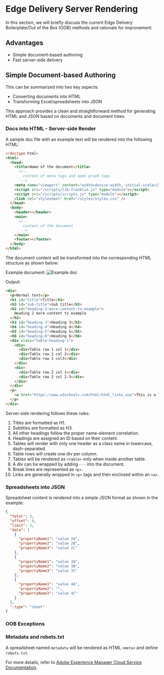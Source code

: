 # Edge Delivery Server Rendering

In this section, we will briefly discuss the current Edge Delivery Boilerplate/Out of the Box (OOB) methods and rationale for improvement.

## Advantages

- Simple document-based authoring
- Fast server-side delivery

## Simple Document-based Authoring

This can be summarized into two key aspects:

- Converting documents into HTML
- Transforming Excel/spreadsheets into JSON

This approach provides a clean and straightforward method for generating HTML and JSON based on documents and document trees.

### Docs into HTML - Server-side Render

A sample doc file with an example text will be rendered into the following HTML:

```HTML
<!doctype html>
<html>
  <head>
    <title>Name of the document</title>
      <!--
        content of meta tags and open graph tags
       -->
    <meta name="viewport" content="width=device-width, initial-scale=1" />
    <script src="/scripts/lib-franklin.js" type="module"></script>
    <script src="/scripts/scripts.js" type="module"></script>
    <link rel="stylesheet" href="/styles/styles.css" />
  </head>
  <body>
    <header></header>
    <main>
      <!--
        content of the document
       -->
    </main>
    <footer></footer>
  </body>
</html>
```

The document content will be transformed into the corresponding HTML structure as shown below:

Example document:
![Example doc](assets/doc-example.png)

Output:
```HTML
<div>
  <p>Normal text</p>
  <h1 id="title">Title</h1>
  <h3 id="sub-title">Sub title</h3>
  <h2 id="heading-2-more-content-to-example">
    Heading 2 more content to example
  </h2>
  <h3 id="heading-3">Heading 3</h3>
  <h4 id="heading-4">Heading 4</h4>
  <h5 id="heading-5">Heading 5</h5>
  <h6 id="heading-6">Heading 6</h6>
  <div class="table-heading-1">
    <div>
      <div>Table row 1 col 1</div>
      <div>Table row 1 col 2</div>
      <div>Table row 1 col3</div>
    </div>
    <div>
      <div>Table row 2 col 1</div>
      <div>Table row 2 col 2-3</div>
    </div>
  </div>
  <p>
    <a href="https://www.w3schools.com/html/html_links.asp">This is a link example</a>
  </p>
</div>
```

Server-side rendering follows these rules:

1. Titles are formatted as H1.
2. Subtitles are formatted as H3.
3. All other headings follow the proper name-element correlation.
4. Headings are assigned an ID based on their content.
5. Tables will render with only one header as a class name in lowercase, dash-separated.
6. Table rows will create one div per column.
7. Tables will be rendered as `<table>` only when inside another table.
8. A div can be wrapped by adding `---` into the document.
9. Break lines are represented as `<p>`.
10. Links are generally wrapped in `<p>` tags and then enclosed within an `<a>`.

### Spreadsheets into JSON

Spreadsheet content is rendered into a simple JSON format as shown in the example:

```json
{
  "total": 3,
  "offset": 0,
  "limit": 3,
  "data": [
    {
      "propertyName1": "value 2A",
      "propertyName2": "value 2B",
      "propertyName3": "value 2C"
    },
    {
      "propertyName1": "value 3A",
      "propertyName2": "value 3B",
      "propertyName3": "value 3C"
    },
    {
      "propertyName1": "value 4A",
      "propertyName2": "",
      "propertyName3": "value 4C"
    }
  ],
  ":type": "sheet"
}
```

### OOB Exceptions

### Metadata and robots.txt

A spreadsheet named `metadata` will be rendered as HTML `<meta>` and define `robots.txt`.

For more details, refer to [Adobe Experience Manager Cloud Service Documentation](https://experienceleague.adobe.com/docs/experience-manager-cloud-service/content/edge-delivery/publish/authoring.html?lang=en).